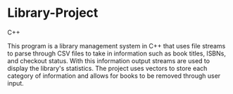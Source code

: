 # Library-Project
C++

This program is a library management system in C++ that uses file streams to parse through CSV files to take in information such as book titles, ISBNs, and checkout status. 
With this information output streams are used to display the library's statistics. 
The project uses vectors to store each category of information and allows for books to be removed through user input.
